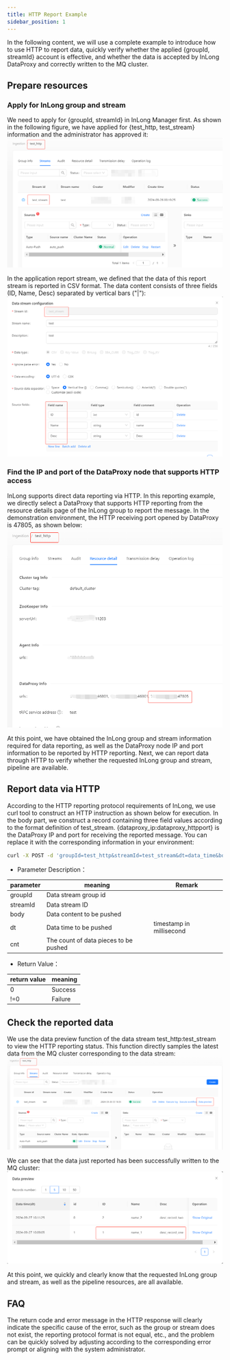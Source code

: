 ```yaml
---
title: HTTP Report Example
sidebar_position: 1
---
```


In the following content, we will use a complete example to introduce how to use HTTP to report data, quickly verify whether the applied {groupId, streamId} account is effective, and whether the data is accepted by InLong DataProxy and correctly written to the MQ cluster.

## Prepare resources
### Apply for InLong group and stream
We need to apply for {groupId, streamId} in InLong Manager first. As shown in the following figure, we have applied for {test_http, test_stream} information and the administrator has approved it:
![prepare account](img/http_account_en.png)

In the application report stream, we defined that the data of this report stream is reported in CSV format. The data content consists of three fields (ID, Name, Desc) separated by vertical bars ("|"):
![define report stream](img/http_stream_define_en.png)

### Find the IP and port of the DataProxy node that supports HTTP access
InLong supports direct data reporting via HTTP. In this reporting example, we directly select a DataProxy that supports HTTP reporting from the resource details page of the InLong group to report the message. In the demonstration environment, the HTTP receiving port opened by DataProxy is 47805, as shown below:
![DataProxy information](img/http_dataproxy_en.png)

At this point, we have obtained the InLong group and stream information required for data reporting, as well as the DataProxy node IP and port information to be reported by HTTP reporting. Next, we can report data through HTTP to verify whether the requested InLong group and stream, pipeline are available. 

## Report data via HTTP
According to the HTTP reporting protocol requirements of InLong, we use curl tool to construct an HTTP instruction as shown below for execution. In the body part, we construct a record containing three field values according to the format definition of test_stream. {dataproxy_ip:dataproxy_httpport} is the DataProxy IP and port for receiving the reported message. You can replace it with the corresponding information in your environment:

```bash
curl -X POST -d 'groupId=test_http&streamId=test_stream&dt=data_time&body=1|name_1|desc_record_one&cnt=1' http://{dataproxy_ip:dataproxy_httpport}/dataproxy/message
```
- Parameter Description：

| parameter | meaning                               | Remark  |
|-----------|---------------------------------------|---------|
| groupId   | Data stream group id                  |         |
| streamId  | Data stream ID                        |         |
| body      | Data content to be pushed             |         |
| dt        | Data time to be pushed                |timestamp in millisecond     |
| cnt       | The count of data pieces to be pushed |         |

- Return Value：

| return value | meaning |
|--------------|---------|
| 0            | Success |
| !=0          | Failure |

## Check the reported data
We use the data preview function of the data stream test_http:test_stream to view the HTTP reporting status. This function directly samples the latest data from the MQ cluster corresponding to the data stream:
![data_preview](img/http_data_preview_en.png)

We can see that the data just reported has been successfully written to the MQ cluster:
![viewed_data](img/http_data_view_en.png)

At this point, we quickly and clearly know that the requested InLong group and stream, as well as the pipeline resources, are all available.

## FAQ
The return code and error message in the HTTP response will clearly indicate the specific cause of the error, such as the group or stream does not exist, the reporting protocol format is not equal, etc., and the problem can be quickly solved by adjusting according to the corresponding error prompt or aligning with the system administrator.